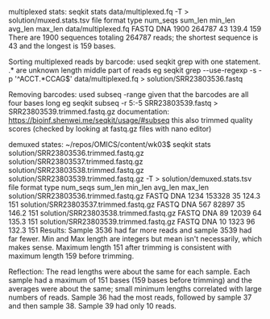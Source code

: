 multiplexed stats: 
seqkit stats data/multiplexed.fq -T > solution/muxed.stats.tsv
file    format  type    num_seqs        sum_len min_len avg_len max_len
data/multiplexed.fq     FASTQ   DNA     1900    264787  43      139.4   159
There are 1900 sequences totaling 264787 reads; the shortest sequence is 43 and the longest is 159 bases. 

Sorting multiplexed reads by barcode: used seqkit grep with one statement. .* are unknown length middle part of reads
eg seqkit grep --use-regexp -s -p '^ACCT.*CCAG$' data/multiplexed.fq > solution/SRR23803536.fastq

Removing barcodes: used subseq -range given that the barcodes are all four bases long 
eg seqkit subseq -r  5:-5 SRR23803539.fastq > SRR23803539.trimmed.fastq.gz
documentation: https://bioinf.shenwei.me/seqkit/usage/#subseq 
this also trimmed quality scores (checked by looking at fastq.gz files with nano editor) 

demuxed states: 
~/repos/OMICS/content/wk03$ seqkit stats solution/SRR23803536.trimmed.fastq.gz solution/SRR23803537.trimmed.fastq.gz solution/SRR23803538.trimmed.fastq.gz solution/SRR23803539.trimmed.fastq.gz -T > solution/demuxed.stats.tsv
file    format  type    num_seqs        sum_len min_len avg_len max_len
solution/SRR23803536.trimmed.fastq.gz   FASTQ   DNA     1234    153328  35      124.3   151
solution/SRR23803537.trimmed.fastq.gz   FASTQ   DNA     567     82897   35      146.2   151
solution/SRR23803538.trimmed.fastq.gz   FASTQ   DNA     89      12039   64      135.3   151
solution/SRR23803539.trimmed.fastq.gz   FASTQ   DNA     10      1323    96      132.3   151
Results: Sample 3536 had far more reads and sample 3539 had far fewer. Min and Max length are integers but mean isn't necessarily,
which makes sense. Maximum length 151 after trimming is consistent with maximum length 159 before trimming.

Reflection: The read lengths were about the same for each sample. Each sample had a maximum of 151 bases (159 bases before trimming)
and the averages were about the same; small minimum lengths correlated with large numbers of reads. Sample 36 had the most reads,
followed by sample 37 and then sample 38. Sample 39 had only 10 reads. 

